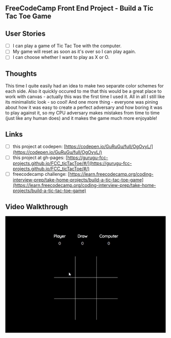 ## FreeCodeCamp Front End Project - Build a Tic Tac Toe Game

## User Stories

- [ ] I can play a game of Tic Tac Toe with the computer.
- [ ] My game will reset as soon as it's over so I can play again.
- [ ] I can choose whether I want to play as X or O.

## Thoughts

This time I quite easily had an idea to make two separate color schemes for each side. Also it quickly occured to me that this would be a great place to work with canvas - actually this was the first time I used it. All in all I still like its minimalistic look - so cool! And one more thing - everyone was pining about how it was easy to create a perfect adversary and how boring it was to play against it, so my CPU adversary makes mistakes from time to time (just like any human does) and it makes the game much more enjoyable!

## Links

- [ ] this project at codepen: [https://codepen.io/GuRuGu/full/OgOvyL/](https://codepen.io/GuRuGu/full/OgOvyL/)
- [ ] this project at gh-pages: [https://gurugu-fcc-projects.github.io/FCC_ticTacToe/#/](https://gurugu-fcc-projects.github.io/FCC_ticTacToe/#/)
- [ ] freecodecamp challenge: [https://learn.freecodecamp.org/coding-interview-prep/take-home-projects/build-a-tic-tac-toe-game](https://learn.freecodecamp.org/coding-interview-prep/take-home-projects/build-a-tic-tac-toe-game)

## Video Walkthrough

![](https://github.com/gurugumawaru/FCC_ticTacToe/blob/master/fcc_tictactoe.gif)
